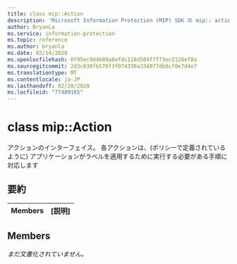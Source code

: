 ```yaml
---
title: class mip::Action
description: 'Microsoft Information Protection (MIP) SDK の mip:: action クラスについて説明します。'
author: BryanLa
ms.service: information-protection
ms.topic: reference
ms.author: bryanla
ms.date: 02/14/2020
ms.openlocfilehash: 0f95ec9d4b89a8efdc118d584f7f73ec2128ef8a
ms.sourcegitcommit: 2d3c638fb576f3f074330a33d077db0cf0e7d4e7
ms.translationtype: MT
ms.contentlocale: ja-JP
ms.lasthandoff: 02/20/2020
ms.locfileid: "77489165"
---
```

# <a name="class-mipaction"></a>class mip::Action 
アクションのインターフェイス。 各アクションは、(ポリシーで定義されているように) アプリケーションがラベルを適用するために実行する必要がある手順に対応します
  
## <a name="summary"></a>要約
 Members                        | [説明]                                
--------------------------------|---------------------------------------------
  
## <a name="members"></a>Members
_まだ文書化されていません。_
